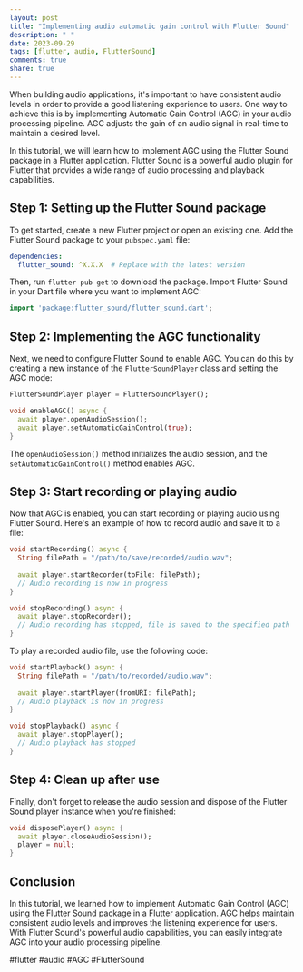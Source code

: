 ```yaml
---
layout: post
title: "Implementing audio automatic gain control with Flutter Sound"
description: " "
date: 2023-09-29
tags: [flutter, audio, FlutterSound]
comments: true
share: true
---
```


When building audio applications, it's important to have consistent audio levels in order to provide a good listening experience to users. One way to achieve this is by implementing Automatic Gain Control (AGC) in your audio processing pipeline. AGC adjusts the gain of an audio signal in real-time to maintain a desired level.

In this tutorial, we will learn how to implement AGC using the Flutter Sound package in a Flutter application. Flutter Sound is a powerful audio plugin for Flutter that provides a wide range of audio processing and playback capabilities.

## Step 1: Setting up the Flutter Sound package

To get started, create a new Flutter project or open an existing one. Add the Flutter Sound package to your `pubspec.yaml` file:

```yaml
dependencies:
  flutter_sound: ^X.X.X  # Replace with the latest version
```

Then, run `flutter pub get` to download the package. Import Flutter Sound in your Dart file where you want to implement AGC:

```dart
import 'package:flutter_sound/flutter_sound.dart';
```

## Step 2: Implementing the AGC functionality

Next, we need to configure Flutter Sound to enable AGC. You can do this by creating a new instance of the `FlutterSoundPlayer` class and setting the AGC mode:

```dart
FlutterSoundPlayer player = FlutterSoundPlayer();

void enableAGC() async {
  await player.openAudioSession();
  await player.setAutomaticGainControl(true);
}
```

The `openAudioSession()` method initializes the audio session, and the `setAutomaticGainControl()` method enables AGC.

## Step 3: Start recording or playing audio

Now that AGC is enabled, you can start recording or playing audio using Flutter Sound. Here's an example of how to record audio and save it to a file:

```dart
void startRecording() async {
  String filePath = "/path/to/save/recorded/audio.wav";
  
  await player.startRecorder(toFile: filePath);
  // Audio recording is now in progress
}

void stopRecording() async {
  await player.stopRecorder();
  // Audio recording has stopped, file is saved to the specified path
}
```

To play a recorded audio file, use the following code:

```dart
void startPlayback() async {
  String filePath = "/path/to/recorded/audio.wav";
  
  await player.startPlayer(fromURI: filePath);
  // Audio playback is now in progress
}

void stopPlayback() async {
  await player.stopPlayer();
  // Audio playback has stopped
}
```

## Step 4: Clean up after use

Finally, don't forget to release the audio session and dispose of the Flutter Sound player instance when you're finished:

```dart
void disposePlayer() async {
  await player.closeAudioSession();
  player = null;
}
```

## Conclusion

In this tutorial, we learned how to implement Automatic Gain Control (AGC) using the Flutter Sound package in a Flutter application. AGC helps maintain consistent audio levels and improves the listening experience for users. With Flutter Sound's powerful audio capabilities, you can easily integrate AGC into your audio processing pipeline.

#flutter #audio #AGC #FlutterSound